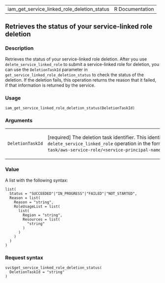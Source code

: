 <table style="width: 100%;">
<tbody>
<tr class="odd">
<td>iam_get_service_linked_role_deletion_status</td>
<td style="text-align: right;">R Documentation</td>
</tr>
</tbody>
</table>

## Retrieves the status of your service-linked role deletion

### Description

Retrieves the status of your service-linked role deletion. After you use
`delete_service_linked_role` to submit a service-linked role for
deletion, you can use the `DeletionTaskId` parameter in
`get_service_linked_role_deletion_status` to check the status of the
deletion. If the deletion fails, this operation returns the reason that
it failed, if that information is returned by the service.

### Usage

    iam_get_service_linked_role_deletion_status(DeletionTaskId)

### Arguments

<table>
<colgroup>
<col style="width: 35%" />
<col style="width: 65%" />
</colgroup>
<tbody>
<tr class="odd">
<td><code
id="iam_get_service_linked_role_deletion_status_:_DeletionTaskId">DeletionTaskId</code></td>
<td><p>[required] The deletion task identifier. This identifier is
returned by the <code>delete_service_linked_role</code> operation in the
format <code
style="white-space: pre;">⁠task/aws-service-role/&lt;service-principal-name&gt;/&lt;role-name&gt;/&lt;task-uuid&gt;⁠</code>.</p></td>
</tr>
</tbody>
</table>

### Value

A list with the following syntax:

    list(
      Status = "SUCCEEDED"|"IN_PROGRESS"|"FAILED"|"NOT_STARTED",
      Reason = list(
        Reason = "string",
        RoleUsageList = list(
          list(
            Region = "string",
            Resources = list(
              "string"
            )
          )
        )
      )
    )

### Request syntax

    svc$get_service_linked_role_deletion_status(
      DeletionTaskId = "string"
    )
